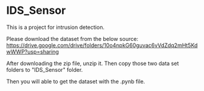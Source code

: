 # IDS_Sensor

This is a project for intrusion detection.

Please download the dataset from the below source:
https://drive.google.com/drive/folders/10o4npkG60guvac6vVdZdq2mHt5KdwWWP?usp=sharing

After downloading the zip file, unzip it. Then copy those two data set folders to "IDS_Sensor" folder.

Then you will able to get the dataset with the .pynb file.